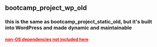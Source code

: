 ## bootcamp_project_wp_old
### this is the same as bootcamp_project_static_old, but it's built into WordPress and made dynamic and maintainable
#### <span style="color: red; text-decoration: underline;">non-OS dependencies not included here</span>
